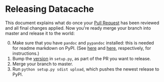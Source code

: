 # Releasing Datacache

This document explains what do once your [Pull Request](https://www.atlassian.com/git/tutorials/making-a-pull-request/) has been reviewed and all final changes applied. Now you're ready merge your branch into master and release it to the world:

0. Make sure that you have `pandoc` and `pypandoc` installed: this is needed for readme markdown on PyPI. (See [here](http://pandoc.org/installing.html) and [here](https://pypi.python.org/pypi/pypandoc), respectively, for instructions.)
1. Bump the [version](http://semver.org/) in `setup.py`, as part of the PR you want to release.
2. Merge your branch to master.
3. Run `python setup.py sdist upload`, which pushes the newest release to PyPI.
